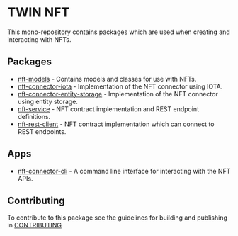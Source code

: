 # TWIN NFT

This mono-repository contains packages which are used when creating and interacting with NFTs.

## Packages

- [nft-models](packages/nft-models/README.md) - Contains models and classes for use with NFTs.
- [nft-connector-iota](packages/nft-connector-iota/README.md) - Implementation of the NFT connector using IOTA.
- [nft-connector-entity-storage](packages/nft-connector-entity-storage/README.md) - Implementation of the NFT connector using entity storage.
- [nft-service](packages/nft-service/README.md) - NFT contract implementation and REST endpoint definitions.
- [nft-rest-client](packages/nft-rest-client/README.md) - NFT contract implementation which can connect to REST endpoints.

## Apps

- [nft-connector-cli](apps/nft-connector-cli/README.md) - A command line interface for interacting with the NFT APIs.

## Contributing

To contribute to this package see the guidelines for building and publishing in [CONTRIBUTING](./CONTRIBUTING.md)
